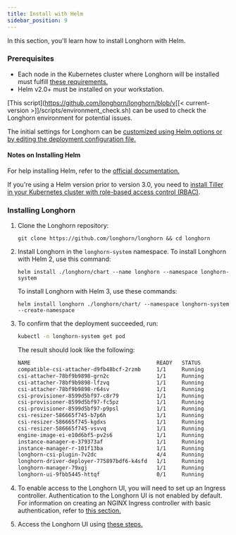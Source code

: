 ```yaml
---
title: Install with Helm
sidebar_position: 9
---
```


In this section, you'll learn how to install Longhorn with Helm.

### Prerequisites

- Each node in the Kubernetes cluster where Longhorn will be installed must fulfill [these requirements.](..#installation-requirements)
- Helm v2.0+ must be installed on your workstation.

[This script](https://github.com/longhorn/longhorn/blob/v[[< current-version >]]/scripts/environment_check.sh) can be used to check the Longhorn environment for potential issues.

The initial settings for Longhorn can be [customized using Helm options or by editing the deployment configuration file.](../../advanced-resources/deploy/customizing-default-settings#using-helm)

#### Notes on Installing Helm

For help installing Helm, refer to the [official documentation.](https://helm.sh/docs/intro/install/)

If you're using a Helm version prior to version 3.0, you need to [install Tiller in your Kubernetes cluster with role-based access control (RBAC)](https://v2.helm.sh/docs/using_helm#tiller-namespaces-and-rbac).

### Installing Longhorn

1. Clone the Longhorn repository:

    ```shell
    git clone https://github.com/longhorn/longhorn && cd longhorn
    ```

2. Install Longhorn in the `longhorn-system` namespace.
    To install Longhorn with Helm 2, use this command:

    ```
    helm install ./longhorn/chart --name longhorn --namespace longhorn-system
    ```

    To install Longhorn with Helm 3, use these commands:

    ```
    helm install longhorn ./longhorn/chart/ --namespace longhorn-system --create-namespace
    ```

3. To confirm that the deployment succeeded, run:

    ```bash
    kubectl -n longhorn-system get pod
    ```
    The result should look like the following:

    ```bash
    NAME                                        READY   STATUS              RESTARTS   AGE
    compatible-csi-attacher-d9fb48bcf-2rzmb     1/1     Running             0          8m58s
    csi-attacher-78bf9b9898-grn2c               1/1     Running             0          32s
    csi-attacher-78bf9b9898-lfzvq               1/1     Running             0          8m59s
    csi-attacher-78bf9b9898-r64sv               1/1     Running             0          33s
    csi-provisioner-8599d5bf97-c8r79            1/1     Running             0          33s
    csi-provisioner-8599d5bf97-fc5pz            1/1     Running             0          33s
    csi-provisioner-8599d5bf97-p9psl            1/1     Running             0          8m59s
    csi-resizer-586665f745-b7p6h                1/1     Running             0          8m59s
    csi-resizer-586665f745-kgdxs                1/1     Running             0          33s
    csi-resizer-586665f745-vsvvq                1/1     Running             0          33s
    engine-image-ei-e10d6bf5-pv2s6              1/1     Running             0          9m30s
    instance-manager-e-379373af                 1/1     Running             0          8m41s
    instance-manager-r-101f13ba                 1/1     Running             0          8m40s
    longhorn-csi-plugin-7v2dc                   4/4     Running             0          8m59s
    longhorn-driver-deployer-775897bdf6-k4sfd   1/1     Running             0          10m
    longhorn-manager-79xgj                      1/1     Running             0          9m50s
    longhorn-ui-9fbb5445-httqf                  0/1     Running             0          33s
    ```

4. To enable access to the Longhorn UI, you will need to set up an Ingress controller. Authentication to the Longhorn UI is not enabled by default. For information on creating an NGINX Ingress controller with basic authentication, refer to [this section.](../accessing-the-ui/longhorn-ingress)
5. Access the Longhorn UI using [these steps.](../accessing-the-ui)
